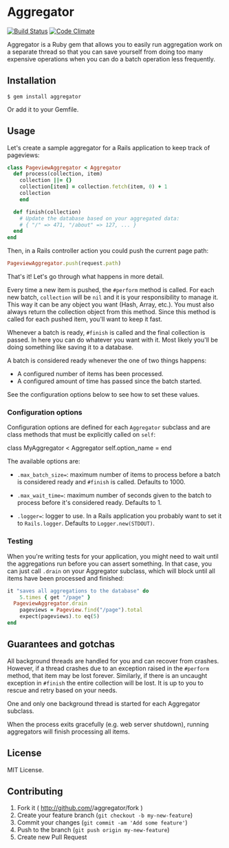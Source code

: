 # Aggregator

[![Build Status](https://travis-ci.org/adtile/aggregator.png?branch=master)](https://travis-ci.org/adtile/aggregator)
[![Code Climate](https://codeclimate.com/github/adtile/aggregator.png)](https://codeclimate.com/github/adtile/aggregator)

Aggregator is a Ruby gem that allows you to easily run aggregation work on a separate thread so that you can save yourself from doing too many expensive operations when you can do a batch operation less frequently.

## Installation

    $ gem install aggregator

Or add it to your Gemfile.

## Usage

Let's create a sample aggregator for a Rails application to keep track of pageviews:

``` ruby
class PageviewAggregator < Aggregator
  def process(collection, item)
    collection ||= {}
    collection[item] = collection.fetch(item, 0) + 1
    collection
	end

  def finish(collection)
    # Update the database based on your aggregated data:
    # { "/" => 471, "/about" => 127, ... }
  end
end
```

Then, in a Rails controller action you could push the current page path:

``` ruby
PageviewAggregator.push(request.path)
```

That's it! Let's go through what happens in more detail.

Every time a new item is pushed, the `#perform` method is called. For each new batch, `collection` will be `nil` and it is your responsibility to manage it. This way it can be any object you want (Hash, Array, etc.). You must also always return the collection object from this method. Since this method is called for each pushed item, you'll want to keep it fast.

Whenever a batch is ready, `#finish` is called and the final collection is passed. In here you can do whatever you want with it. Most likely you'll be doing something like saving it to a database.

A batch is considered ready whenever the one of two things happens:

- A configured number of items has been processed.
- A configured amount of time has passed since the batch started.

See the configuration options below to see how to set these values.

### Configuration options

Configuration options are defined for each `Aggregator` subclass and are class methods that must be explicitly called on `self`:

class MyAggregator < Aggregator
  self.option_name = <value>
end

The available options are:

- `.max_batch_size=`: maximum number of items to process before a batch is considered ready and `#finish` is called. Defaults to 1000.

- `.max_wait_time=`: maximum number of seconds given to the batch to process before it's considered ready. Defaults to 1.

- `.logger=`: logger to use. In a Rails application you probably want to set it to `Rails.logger`. Defaults to `Logger.new(STDOUT)`.

### Testing

When you're writing tests for your application, you might need to wait until the aggregations run before you can assert something. In that case, you can just call `.drain` on your Aggregator subclass, which will block until all items have been processed and finished:

``` ruby
it "saves all aggregations to the database" do
	5.times { get "/page" }
  PageviewAggregator.drain
	pageviews = Pageview.find("/page").total
	expect(pageviews).to eq(5)
end
```

## Guarantees and gotchas

All background threads are handled for you and can recover from crashes. However, if a thread crashes due to an exception raised in the `#perform` method, that item may be lost forever. Similarly, if there is an uncaught exception in `#finish` the entire collection will be lost. It is up to you to rescue and retry based on your needs.

One and only one background thread is started for each Aggregator subclass.

When the process exits gracefully (e.g. web server shutdown), running aggregators will finish processing all items.

## License

MIT License.

## Contributing

1. Fork it ( http://github.com/<my-github-username>/aggregator/fork )
2. Create your feature branch (`git checkout -b my-new-feature`)
3. Commit your changes (`git commit -am 'Add some feature'`)
4. Push to the branch (`git push origin my-new-feature`)
5. Create new Pull Request
